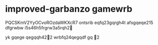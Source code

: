 # improved-garbanzo gamewrb
PQCSKmV2YyOCvoROzdaWKXcR7
ontsrib
eqfq23gqrgh4t
afsgqeqe215
dfgrwbw
i5s46h5frgrw3a5rqh2￑


yk
gqege
qegqqh42￐2
wrbfq24qegqdf
gq
￑2
